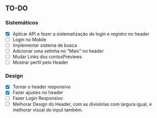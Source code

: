 ## TO-DO

### Sistemáticos
- [X] Aplicar API e fazer a sistematização de login e registro no header
- [ ] Login no Mobile
- [ ] Implementar sistema de busca
- [ ] Adicionar uma setinha no "Mais" no header
- [ ] Mudar Links dos contosPreviews
- [ ] Mostrar perfil pelo Header
### Design
- [X] Tornar o header responsivo
- [X] Fazer ajustes no header
- [ ] Fazer Login Responsivo
- [ ] Melhorar Design do Header, com as divisórias com largura igual, e melhorar visual do input também.
